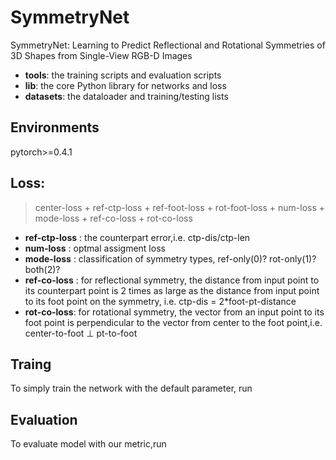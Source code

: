 # SymmetryNet
SymmetryNet: Learning to Predict Reflectional and Rotational Symmetries of 3D Shapes from Single-View RGB-D Images

* **tools**: the training scripts and evaluation scripts
* **lib**: the core Python library for networks and loss
* **datasets**: the dataloader and training/testing lists

## Environments
pytorch>=0.4.1

## Loss:
> center-loss + ref-ctp-loss + ref-foot-loss + rot-foot-loss + num-loss + mode-loss + ref-co-loss + rot-co-loss

* **ref-ctp-loss** : the counterpart error,i.e. ctp-dis/ctp-len
* **num-loss** : optmal assigment loss
* **mode-loss** : classification of symmetry types, ref-only(0)? rot-only(1)? both(2)?
* **ref-co-loss** : for reflectional symmetry, the distance from input point to its counterpart point is 2 times as large as the distance from input point to its foot point on the symmetry, i.e. ctp-dis = 2*foot-pt-distance 
* **rot-co-loss**: for rotational symmetry, the vector from an input point to its foot point is perpendicular to the vector from center to the foot point,i.e. center-to-foot ⊥ pt-to-foot

## Traing
To simply train the network with the default parameter, run

## Evaluation
To evaluate model with our metric,run



